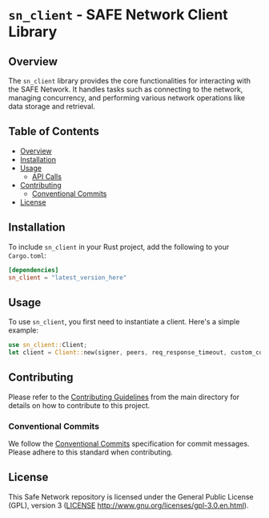 # `sn_client` - SAFE Network Client Library

## Overview

The `sn_client` library provides the core functionalities for interacting with the SAFE Network. It handles tasks such as connecting to the network, managing concurrency, and performing various network operations like data storage and retrieval.

## Table of Contents

- [Overview](#overview)
- [Installation](#installation)
- [Usage](#usage)
  - [API Calls](#api-calls)
- [Contributing](#contributing)
  - [Conventional Commits](#conventional-commits)
- [License](#license)

## Installation

To include `sn_client` in your Rust project, add the following to your `Cargo.toml`:

```toml
[dependencies]
sn_client = "latest_version_here"
```

## Usage

To use `sn_client`, you first need to instantiate a client. Here's a simple example:

```rust
use sn_client::Client;
let client = Client::new(signer, peers, req_response_timeout, custom_concurrency_limit).await?;
```

## Contributing

Please refer to the [Contributing Guidelines](../CONTRIBUTING.md) from the main directory for details on how to contribute to this project.

### Conventional Commits

We follow the [Conventional Commits](https://www.conventionalcommits.org/) specification for commit messages. Please adhere to this standard when contributing.

## License

This Safe Network repository is licensed under the General Public License (GPL), version 3 ([LICENSE](LICENSE) http://www.gnu.org/licenses/gpl-3.0.en.html).
